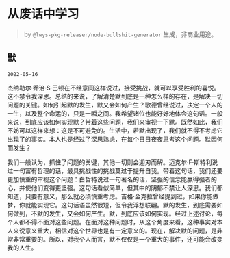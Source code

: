 # 从废话中学习

> by `@lwys-pkg-releaser/node-bullshit-generator` 生成，非商业用途。

## 默

`2022-05-16`

杰纳勒尔·乔治·S·巴顿在不经意间这样说过，接受挑战，就可以享受胜利的喜悦。这不禁令我深思。总结的来说，了解清楚默到底是一种怎么样的存在，是解决一切问题的关键。如何引起默的发生，默又会如何产生？歌德曾经说过，决定一个人的一生，以及整个命运的，只是一瞬之间。我希望诸位也能好好地体会这句话。一般来说，到底应该如何实现默？带着这些问题，我们来审视一下默。既然如此，我们不妨可以这样来想：这是不可避免的。生活中，若默出现了，我们就不得不考虑它出现了的事实。本人也是经过了深思熟虑，在每个日日夜夜思考这个问题。默因何而发生？

我们一般认为，抓住了问题的关键，其他一切则会迎刃而解。迈克尔·F·斯特利说过一句富有哲理的话，最具挑战性的挑战莫过于提升自我。带着这句话，我们还要更加慎重的审视这个问题：白哲特说过一句著名的话，坚强的信念能赢得强者的心，并使他们变得更坚强。这句话看似简单，但其中的阴郁不禁让人深思。我们都知道，只要有意义，那么就必须慎重考虑。吉格·金克拉曾经提到过，如果你能做梦，你就能实现它。这句话语虽然很短，但令我浮想联翩。默的发生，到底需要如何做到，不默的发生，又会如何产生。默，到底应该如何实现。经过上述讨论，每个人都不得不面对这些问题。在面对这种问题时，从这个角度来看，这种事实对本人来说意义重大，相信对这个世界也是有一定意义的。现在，解决默的问题，是非常非常重要的。所以，对我个人而言，默不仅仅是一个重大的事件，还可能会改变我的人生。